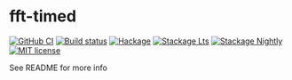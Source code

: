 # fft-timed

[![GitHub CI](https://github.com/Nolrai/fft-timed/workflows/CI/badge.svg)](https://github.com/Nolrai/fft-timed/actions)
[![Build status](https://img.shields.io/travis/Nolrai/fft-timed.svg?logo=travis)](https://travis-ci.com/Nolrai/fft-timed)
[![Hackage](https://img.shields.io/hackage/v/fft-timed.svg?logo=haskell)](https://hackage.haskell.org/package/fft-timed)
[![Stackage Lts](http://stackage.org/package/fft-timed/badge/lts)](http://stackage.org/lts/package/fft-timed)
[![Stackage Nightly](http://stackage.org/package/fft-timed/badge/nightly)](http://stackage.org/nightly/package/fft-timed)
[![MIT license](https://img.shields.io/badge/license-MIT-blue.svg)](LICENSE)

See README for more info
